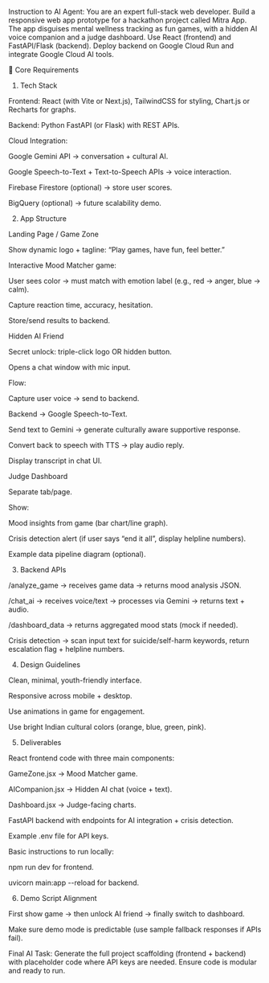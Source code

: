 Instruction to AI Agent:
You are an expert full-stack web developer. Build a responsive web app prototype for a hackathon project called Mitra App. The app disguises mental wellness tracking as fun games, with a hidden AI voice companion and a judge dashboard. Use React (frontend) and FastAPI/Flask (backend). Deploy backend on Google Cloud Run and integrate Google Cloud AI tools.

🔹 Core Requirements

1. Tech Stack

Frontend: React (with Vite or Next.js), TailwindCSS for styling, Chart.js or Recharts for graphs.

Backend: Python FastAPI (or Flask) with REST APIs.

Cloud Integration:

Google Gemini API → conversation + cultural AI.

Google Speech-to-Text + Text-to-Speech APIs → voice interaction.

Firebase Firestore (optional) → store user scores.

BigQuery (optional) → future scalability demo.

2. App Structure

Landing Page / Game Zone

Show dynamic logo + tagline: “Play games, have fun, feel better.”

Interactive Mood Matcher game:

User sees color → must match with emotion label (e.g., red → anger, blue → calm).

Capture reaction time, accuracy, hesitation.

Store/send results to backend.

Hidden AI Friend

Secret unlock: triple-click logo OR hidden button.

Opens a chat window with mic input.

Flow:

Capture user voice → send to backend.

Backend → Google Speech-to-Text.

Send text to Gemini → generate culturally aware supportive response.

Convert back to speech with TTS → play audio reply.

Display transcript in chat UI.

Judge Dashboard

Separate tab/page.

Show:

Mood insights from game (bar chart/line graph).

Crisis detection alert (if user says “end it all”, display helpline numbers).

Example data pipeline diagram (optional).

3. Backend APIs

/analyze_game → receives game data → returns mood analysis JSON.

/chat_ai → receives voice/text → processes via Gemini → returns text + audio.

/dashboard_data → returns aggregated mood stats (mock if needed).

Crisis detection → scan input text for suicide/self-harm keywords, return escalation flag + helpline numbers.

4. Design Guidelines

Clean, minimal, youth-friendly interface.

Responsive across mobile + desktop.

Use animations in game for engagement.

Use bright Indian cultural colors (orange, blue, green, pink).

5. Deliverables

React frontend code with three main components:

GameZone.jsx → Mood Matcher game.

AICompanion.jsx → Hidden AI chat (voice + text).

Dashboard.jsx → Judge-facing charts.

FastAPI backend with endpoints for AI integration + crisis detection.

Example .env file for API keys.

Basic instructions to run locally:

npm run dev for frontend.

uvicorn main:app --reload for backend.

6. Demo Script Alignment

First show game → then unlock AI friend → finally switch to dashboard.

Make sure demo mode is predictable (use sample fallback responses if APIs fail).

Final AI Task:
Generate the full project scaffolding (frontend + backend) with placeholder code where API keys are needed. Ensure code is modular and ready to run.